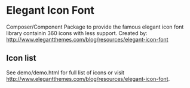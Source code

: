 # Elegant Icon Font

Composer/Component Package to provide the famous elegant icon font library containin 360 icons with less support. Created by: http://www.elegantthemes.com/blog/resources/elegant-icon-font

## Icon list

See demo/demo.html for full list of icons or visit http://www.elegantthemes.com/blog/resources/elegant-icon-font.
